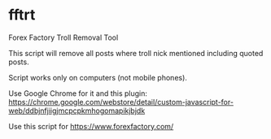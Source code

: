 # fftrt
Forex Factory Troll Removal Tool

This script will remove all posts where troll nick mentioned including quoted posts. 

Script works only on computers (not mobile phones). 

Use Google Chrome for it and this plugin:
https://chrome.google.com/webstore/detail/custom-javascript-for-web/ddbjnfjiigjmcpcpkmhogomapikjbjdk

Use this script for https://www.forexfactory.com/
